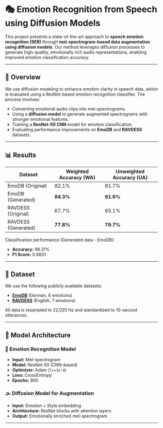 # 🎭 Emotion Recognition from Speech using Diffusion Models

This project presents a state-of-the-art approach to **speech emotion recognition (SER)** through **mel-spectrogram-based data augmentation using diffusion models**. Our method leverages diffusion processes to generate high-quality, emotionally rich audio representations, enabling improved emotion classification accuracy.

---

## 📌 Overview

We use diffusion modeling to enhance emotion clarity in speech data, which is evaluated using a ResNet-based emotion recognition classifier. The process involves:

- Converting emotional audio clips into mel-spectrograms.
- Using a **diffusion model** to generate augmented spectrograms with stronger emotional features.
- Training a **ResNet-50 CNN** model for emotion classification.
- Evaluating performance improvements on **EmoDB** and **RAVDESS** datasets.

---

## 📊 Results

| Dataset | Weighted Accuracy (WA) | Unweighted Accuracy (UA) |
|--------|------------------------|--------------------------|
| EmoDB (Original) | 82.1% | 81.7% |
| EmoDB (Generated) | **94.3%** | **91.6%** |
| RAVDESS (Original) | 67.7% | 65.1% |
| RAVDESS (Generated) | **77.8%** | **79.7%** |

Classification performance (Generated data - EmoDB):
- **Accuracy:** 98.31%
- **F1 Score:** 0.9831

---

## 📁 Dataset

We use the following publicly available datasets:

- **[EmoDB](http://emodb.bilderbar.info/)** (German, 6 emotions)
- **[RAVDESS](https://zenodo.org/record/1188976)** (English, 7 emotions)

All data is resampled to 22,025 Hz and standardized to 10-second utterances.

---

## 🧪 Model Architecture

### 🧠 Emotion Recognition Model
- **Input:** Mel-spectrogram
- **Model:** ResNet-50 (CNN-based)
- **Optimizer:** Adam (`lr=1e-4`)
- **Loss:** CrossEntropy
- **Epochs:** 800

### 🌫️ Diffusion Model for Augmentation
- **Input:** Emotion + Style embedding
- **Architecture:** ResNet blocks with attention layers
- **Output:** Emotionally enriched mel-spectrogram

---

